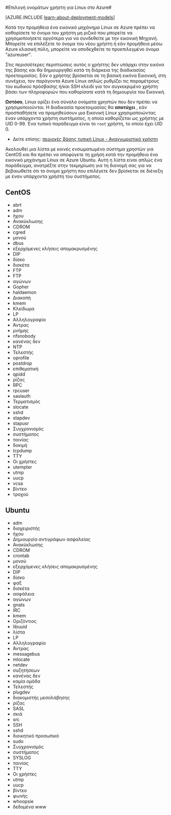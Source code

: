 <properties 
    pageTitle="Επιλογή ονομάτων χρήστη για Linux | Microsoft Azure" 
    description="Μάθετε πώς μπορείτε να επιλέξετε ονόματα χρηστών για μια εικονική μηχανή Linux στο Azure." 
    services="virtual-machines-linux" 
    documentationCenter="" 
    authors="szarkos" 
    manager="timlt" 
    editor=""
    tags="azure-service-management,azure-resource-manager" />

<tags 
    ms.service="virtual-machines-linux" 
    ms.workload="infrastructure-services" 
    ms.tgt_pltfrm="vm-linux" 
    ms.devlang="na" 
    ms.topic="article" 
    ms.date="10/17/2016" 
    ms.author="szark"/>



#<a name="selecting-user-names-for-linux-on-azure"></a>Επιλογή ονομάτων χρήστη για Linux στο Azure#

[AZURE.INCLUDE [learn-about-deployment-models](../../includes/learn-about-deployment-models-both-include.md)]

Κατά την προμήθεια ένα εικονικό μηχάνημα Linux σε Azure πρέπει να καθορίσετε το όνομα του χρήστη μη ριζικό που μπορείτε να χρησιμοποιήσετε αργότερα για να συνδεθείτε με την εικονική Μηχανή. Μπορείτε να επιλέξετε το όνομα του νέου χρήστη ή εάν προμήθεια μέσω Azure κλασική πύλη, μπορείτε να αποδεχθείτε το προεπιλεγμένο όνομα "azureuser".

Στις περισσότερες περιπτώσεις αυτός ο χρήστης δεν υπάρχει στην εικόνα της βάσης και θα δημιουργηθεί κατά τη διάρκεια της διαδικασίας προετοιμασίας. Εάν ο χρήστης βρίσκεται σε τη βασική εικόνα Εικονική, στη συνέχεια, τον παράγοντα Azure Linux απλώς ρυθμίζει τις παραμέτρους του κωδικού πρόσβασης ή/και SSH κλειδί για τον συγκεκριμένο χρήστη βάσει των πληροφοριών που καθορίσατε κατά τη δημιουργία του Εικονική.

**Ωστόσο**, Linux ορίζει ένα σύνολο ονόματα χρηστών που δεν πρέπει να χρησιμοποιούνται. Η διαδικασία προετοιμασίας θα **αποτύχει** , εάν προσπαθήσετε να προμηθεύσουν μια Εικονική Linux χρησιμοποιώντας έναν υπάρχοντα χρήστη συστήματος, η οποία καθορίζεται ως χρήστης με UID 0-99. Ένα τυπικό παράδειγμα είναι το `root` χρήστη, το οποίο έχει UID 0.

 - Δείτε επίσης: [περιοχές βάσης τυπική Linux - Αναγνωριστικό χρήστη](http://refspecs.linuxfoundation.org/LSB_4.1.0/LSB-Core-generic/LSB-Core-generic/uidrange.html)

Ακολουθεί μια λίστα με κοινές ενσωματωμένο σύστημα χρηστών για CentOS και θα πρέπει να αποφύγετε τη χρήση κατά την προμήθεια ένα εικονικό μηχάνημα Linux σε Azure Ubuntu. Αυτή η λίστα είναι απλώς ένα παράδειγμα, ανατρέξτε στην τεκμηρίωση για τη διανομή σας για να βεβαιωθείτε ότι το όνομα χρήστη που επιλέγετε δεν βρίσκεται σε διένεξη με έναν υπάρχοντα χρήστη του συστήματος.


## <a name="centos"></a>CentOS
- abrt
- adm
- ήχου
- Ανακύκλωσης
- CDROM
- cgred
- μονού
- dbus
- εξερχόμενες κλήσεις απομακρυσμένης
- DIP
- δίσκο
- δισκέτα
- FTP
- FTP
- αγώνων
- Gopher
- haldaemon
- Διακοπή
- kmem
- Κλείδωμα
- LP
- Αλληλογραφία
- Άντρας
- μνήμης
- nfsnobody
- κανένας δεν
- NTP
- Τελεστής
- oprofile
- postdrop
- επιθεματική
- qpidd
- ρίζας
- RPC
- rpcuser
- saslauth
- Τερματισμός
- slocate
- sshd
- stapdev
- stapusr
- Συγχρονισμός
- συστήματος
- ταινίας
- δοκιμή
- tcpdump
- TTY
- Οι χρήστες
- utempter
- utmp
- uucp
- vcsa
- βίντεο
- τροχού


## <a name="ubuntu"></a>Ubuntu
- adm
- διαχειριστής
- ήχου
- Δημιουργία αντιγράφων ασφαλείας
- Ανακύκλωσης
- CDROM
- crontab
- μονού
- εξερχόμενες κλήσεις απομακρυσμένης
- DIP
- δίσκο
- φαξ
- δισκέτα
- ασφάλεια
- αγώνων
- gnats
- IRC
- kmem
- Οριζόντιος
- libuuid
- λίστα
- LP
- Αλληλογραφία
- Άντρας
- messagebus
- mlocate
- netdev
- συζητήσεων
- κανένας δεν
- καμία ομάδα
- Τελεστής
- plugdev
- διακομιστής μεσολάβησης
- ρίζας
- SASL
- σκιά
- src
- SSH
- sshd
- διοικητικό προσωπικό
- sudo
- Συγχρονισμός
- συστήματος
- SYSLOG
- ταινίας
- TTY
- Οι χρήστες
- utmp
- uucp
- βίντεο
- φωνής
- whoopsie
- δεδομένα www

 